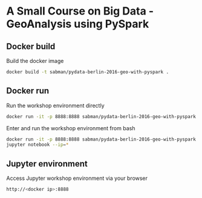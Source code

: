 # A Small Course on Big Data - GeoAnalysis using PySpark

## Docker build
Build the docker image
```sh
docker build -t sabman/pydata-berlin-2016-geo-with-pyspark .
```

## Docker run

Run the workshop environment directly
```sh
docker run -it -p 8888:8888 sabman/pydata-berlin-2016-geo-with-pyspark
```

Enter and run the workshop environment from bash
```sh
docker run -it -p 8888:8888 sabman/pydata-berlin-2016-geo-with-pyspark bash
jupyter notebook --ip=*
```

## Jupyter environment
Access Jupyter workshop environment via your browser
```sh
http://<docker ip>:8888
```